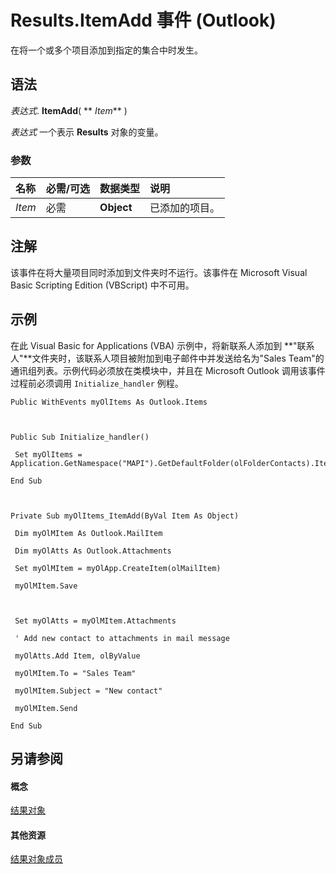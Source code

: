 
# Results.ItemAdd 事件 (Outlook)

在将一个或多个项目添加到指定的集合中时发生。


## 语法

 _表达式_. **ItemAdd**( ** _Item_** )

 _表达式_ 一个表示 **Results** 对象的变量。


### 参数



|**名称**|**必需/可选**|**数据类型**|**说明**|
|:-----|:-----|:-----|:-----|
| _Item_|必需|**Object**|已添加的项目。|

## 注解

该事件在将大量项目同时添加到文件夹时不运行。该事件在 Microsoft Visual Basic Scripting Edition (VBScript) 中不可用。


## 示例

在此 Visual Basic for Applications (VBA) 示例中，将新联系人添加到 **"联系人"**文件夹时，该联系人项目被附加到电子邮件中并发送给名为"Sales Team"的通讯组列表。示例代码必须放在类模块中，并且在 Microsoft Outlook 调用该事件过程前必须调用  `Initialize_handler` 例程。


```
Public WithEvents myOlItems As Outlook.Items 
 
 
 
Public Sub Initialize_handler() 
 
 Set myOlItems = Application.GetNamespace("MAPI").GetDefaultFolder(olFolderContacts).Items 
 
End Sub 
 
 
 
Private Sub myOlItems_ItemAdd(ByVal Item As Object) 
 
 Dim myOlMItem As Outlook.MailItem 
 
 Dim myOlAtts As Outlook.Attachments 
 
 Set myOlMItem = myOlApp.CreateItem(olMailItem) 
 
 myOlMItem.Save 
 
 
 
 Set myOlAtts = myOlMItem.Attachments 
 
 ' Add new contact to attachments in mail message 
 
 myOlAtts.Add Item, olByValue 
 
 myOlMItem.To = "Sales Team" 
 
 myOlMItem.Subject = "New contact" 
 
 myOlMItem.Send 
 
End Sub
```


## 另请参阅


#### 概念


[结果对象](59057f6f-8f6d-eed0-c945-240b9593b7ea.md)
#### 其他资源


[结果对象成员](650f59fb-0dbd-3f5f-b289-2dfe9e33c20e.md)